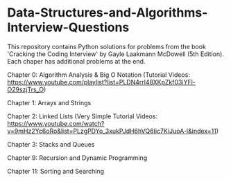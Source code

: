 # Data-Structures-and-Algorithms-Interview-Questions

This repository contains Python solutions for problems from the book 'Cracking the Coding Interview' by Gayle Laakmann McDowell (5th Edition). Each chaper has additional problems at the end. 

Chapter 0: Algorithm Analysis & Big O Notation (Tutorial Videos: https://www.youtube.com/playlist?list=PLDN4rrl48XKpZkf03iYFl-O29szjTrs_O)

Chapter 1: Arrays and Strings  

Chapter 2: Linked Lists       (Very Simple Tutorial Videos:  https://www.youtube.com/watch?v=9mHz2Yc6oRo&list=PLzgPDYo_3xukPJdH6hVQ6Iic7KiJuoA-l&index=11)       

Chapter 3: Stacks and Queues   

Chapter 9: Recursion and Dynamic Programming  

Chapter 11: Sorting and Searching
